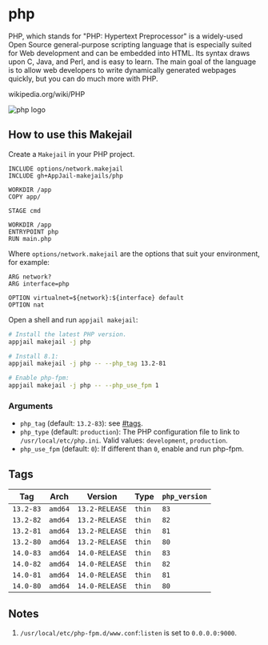 # php

PHP, which stands for "PHP: Hypertext Preprocessor" is a widely-used Open Source general-purpose scripting language that is especially suited for Web development and can be embedded into HTML.  Its syntax draws upon C, Java, and Perl, and is easy to learn.  The main goal of the language is to allow web developers to write dynamically generated webpages quickly, but you can do much more with PHP.

wikipedia.org/wiki/PHP

![php logo](https://upload.wikimedia.org/wikipedia/commons/thumb/2/27/PHP-logo.svg/121px-PHP-logo.svg.png)

## How to use this Makejail

Create a `Makejail` in your PHP project.

```
INCLUDE options/network.makejail
INCLUDE gh+AppJail-makejails/php

WORKDIR /app
COPY app/

STAGE cmd

WORKDIR /app
ENTRYPOINT php
RUN main.php
```

Where `options/network.makejail` are the options that suit your environment, for example:

```
ARG network?
ARG interface=php

OPTION virtualnet=${network}:${interface} default
OPTION nat
```

Open a shell and run `appjail makejail`:

```sh
# Install the latest PHP version.
appjail makejail -j php

# Install 8.1:
appjail makejail -j php -- --php_tag 13.2-81

# Enable php-fpm:
appjail makejail -j php -- --php_use_fpm 1
```

### Arguments

* `php_tag` (default: `13.2-83`): see [#tags](#tags).
* `php_type` (default: `production`): The PHP configuration file to link to `/usr/local/etc/php.ini`. Valid values: `development`, `production`.
* `php_use_fpm` (default: `0`): If different than `0`, enable and run php-fpm.

## Tags

| Tag       | Arch    | Version        | Type   | `php_version` |
| --------- | ------- | -------------- | ------ | ------------- |
| `13.2-83` | `amd64` | `13.2-RELEASE` | `thin` |      `83`     |
| `13.2-82` | `amd64` | `13.2-RELEASE` | `thin` |      `82`     |
| `13.2-81` | `amd64` | `13.2-RELEASE` | `thin` |      `81`     |
| `13.2-80` | `amd64` | `13.2-RELEASE` | `thin` |      `80`     |
| `14.0-83` | `amd64` | `14.0-RELEASE` | `thin` |      `83`     |
| `14.0-82` | `amd64` | `14.0-RELEASE` | `thin` |      `82`     |
| `14.0-81` | `amd64` | `14.0-RELEASE` | `thin` |      `81`     |
| `14.0-80` | `amd64` | `14.0-RELEASE` | `thin` |      `80`     |

## Notes

1. `/usr/local/etc/php-fpm.d/www.conf`:`listen` is set to `0.0.0.0:9000`.
